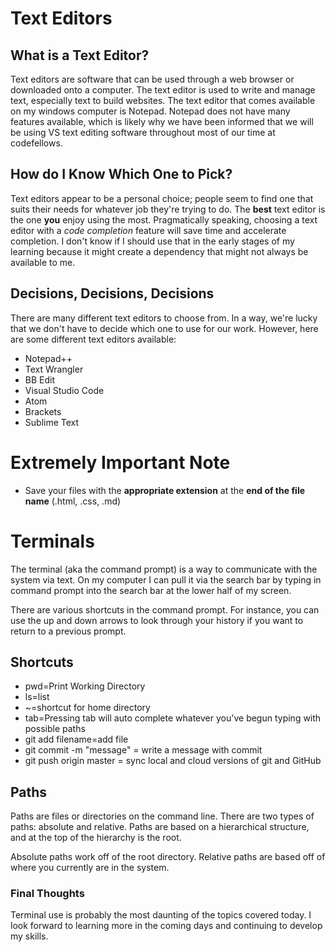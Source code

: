 # Text Editors

## What is a Text Editor?

Text editors are software that can be used through a web browser or downloaded onto a computer. The text editor is used to write and manage text, especially text to build websites. The text editor that comes available on my windows computer is Notepad. Notepad does not have many features available, which is likely why we have been informed that we will be using VS text editing software throughout most of our time at codefellows.

## How do I Know Which One to Pick?

Text editors appear to be a personal choice; people seem to find one that suits their needs for whatever job they're trying to do. The **best** text editor is the one **you** enjoy using the most. Pragmatically speaking, choosing a text editor with a *code completion* feature will save time and accelerate completion. I don't know if I should use that in the early stages of my learning because it might create a dependency that might not always be available to me.

## Decisions, Decisions, Decisions

There are many different text editors to choose from.  In a way, we're lucky that we don't have to decide which one to use for our work. However, here are some different text editors available:

* Notepad++
* Text Wrangler
* BB Edit
* Visual Studio Code
* Atom
* Brackets
* Sublime Text

# Extremely Important Note
* Save your files with the **appropriate extension** at the **end of the file name** (.html, .css, .md)

# Terminals
The terminal (aka the command prompt) is a way to communicate with the system via text. On my computer I can pull it via the search bar by typing in command prompt into the search bar at the lower half of my screen. 

There are various shortcuts in the command prompt.  For instance, you can use the up and down arrows to look through your history if you want to return to a previous prompt.  

## Shortcuts
* pwd=Print Working Directory
* ls=list
* ~=shortcut for home directory
* tab=Pressing tab will auto complete whatever you've begun typing with possible paths
* git add filename=add file
* git commit -m "message" = write a message with commit
* git push origin master = sync local and cloud versions of git and GitHub

## Paths
Paths are files or directories on the command line. There are two types of paths: absolute and relative. Paths are based on a hierarchical structure, and at the top of the hierarchy is the root.  

Absolute paths work off of the root directory. Relative paths are based off of where you currently are in the system. 

### Final Thoughts
Terminal use is probably the most daunting of the topics covered today. I look forward to learning more in the coming days and continuing to develop my skills.
